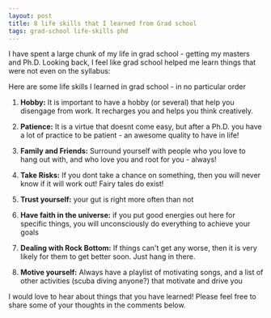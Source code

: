 ```yaml
---
layout: post
title: 8 life skills that I learned from Grad school
tags: grad-school life-skills phd
---
```

I have spent a large chunk of my life in grad school - getting my masters and Ph.D. Looking back, I feel like grad school helped me learn things that were not even on the syllabus:

Here are some life skills I learned in grad school - in no particular order

1. **Hobby:** It is important to have a hobby (or several) that help you disengage from work. It recharges you and helps you think creatively.

2. **Patience:** It is a virtue that doesnt come easy, but after a Ph.D. you have a lot of practice to be patient - an awesome quality to have in life!

3. **Family and Friends:** Surround yourself with people who you love to hang out with, and who love you and root for you - always!

4. **Take Risks:** If you dont take a chance on something, then you will never know if it will work out! Fairy tales do exist!

5. **Trust yourself:** your gut is right more often than not

6. **Have faith in the universe:** if you put good energies out here for specific things, you will unconsciously do everything to achieve your goals

7. **Dealing with Rock Bottom:** If things can't get any worse, then it is very likely for them to get better soon. Just hang in there.

8. **Motive yourself:** Always have a playlist of motivating songs, and a list of other activities (scuba diving anyone?) that motivate and drive you

I would love to hear about things that you have learned! Please feel free to share some of your thoughts in the comments below.
